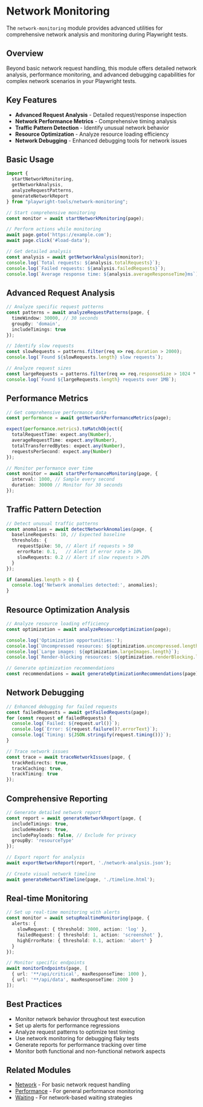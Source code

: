 # Network Monitoring

The `network-monitoring` module provides advanced utilities for comprehensive network analysis and monitoring during Playwright tests.

## Overview

Beyond basic network request handling, this module offers detailed network analysis, performance monitoring, and advanced debugging capabilities for complex network scenarios in your Playwright tests.

## Key Features

- **Advanced Request Analysis** - Detailed request/response inspection
- **Network Performance Metrics** - Comprehensive timing analysis
- **Traffic Pattern Detection** - Identify unusual network behavior
- **Resource Optimization** - Analyze resource loading efficiency
- **Network Debugging** - Enhanced debugging tools for network issues

## Basic Usage

```typescript
import { 
  startNetworkMonitoring,
  getNetworkAnalysis,
  analyzeRequestPatterns,
  generateNetworkReport 
} from "playwright-tools/network-monitoring";

// Start comprehensive monitoring
const monitor = await startNetworkMonitoring(page);

// Perform actions while monitoring
await page.goto('https://example.com');
await page.click('#load-data');

// Get detailed analysis
const analysis = await getNetworkAnalysis(monitor);
console.log(`Total requests: ${analysis.totalRequests}`);
console.log(`Failed requests: ${analysis.failedRequests}`);
console.log(`Average response time: ${analysis.averageResponseTime}ms`);
```

## Advanced Request Analysis

```typescript
// Analyze specific request patterns
const patterns = await analyzeRequestPatterns(page, {
  timeWindow: 30000, // 30 seconds
  groupBy: 'domain',
  includeTimings: true
});

// Identify slow requests
const slowRequests = patterns.filter(req => req.duration > 2000);
console.log(`Found ${slowRequests.length} slow requests`);

// Analyze request sizes
const largeRequests = patterns.filter(req => req.responseSize > 1024 * 1024);
console.log(`Found ${largeRequests.length} requests over 1MB`);
```

## Performance Metrics

```typescript
// Get comprehensive performance data
const performance = await getNetworkPerformanceMetrics(page);

expect(performance.metrics).toMatchObject({
  totalRequestTime: expect.any(Number),
  averageRequestTime: expect.any(Number),
  totalTransferredBytes: expect.any(Number),
  requestsPerSecond: expect.any(Number)
});

// Monitor performance over time
const monitor = await startPerformanceMonitoring(page, {
  interval: 1000, // Sample every second
  duration: 30000 // Monitor for 30 seconds
});
```

## Traffic Pattern Detection

```typescript
// Detect unusual traffic patterns
const anomalies = await detectNetworkAnomalies(page, {
  baselineRequests: 10, // Expected baseline
  thresholds: {
    requestSpike: 50, // Alert if requests > 50
    errorRate: 0.1,   // Alert if error rate > 10%
    slowRequests: 0.2 // Alert if slow requests > 20%
  }
});

if (anomalies.length > 0) {
  console.log('Network anomalies detected:', anomalies);
}
```

## Resource Optimization Analysis

```typescript
// Analyze resource loading efficiency
const optimization = await analyzeResourceOptimization(page);

console.log('Optimization opportunities:');
console.log(`Uncompressed resources: ${optimization.uncompressed.length}`);
console.log(`Large images: ${optimization.largeImages.length}`);
console.log(`Render-blocking resources: ${optimization.renderBlocking.length}`);

// Generate optimization recommendations
const recommendations = await generateOptimizationRecommendations(page);
```

## Network Debugging

```typescript
// Enhanced debugging for failed requests
const failedRequests = await getFailedRequests(page);
for (const request of failedRequests) {
  console.log(`Failed: ${request.url()}`);
  console.log(`Error: ${request.failure()?.errorText}`);
  console.log(`Timing: ${JSON.stringify(request.timing())}`);
}

// Trace network issues
const trace = await traceNetworkIssues(page, {
  trackRedirects: true,
  trackCaching: true,
  trackTiming: true
});
```

## Comprehensive Reporting

```typescript
// Generate detailed network report
const report = await generateNetworkReport(page, {
  includeTimings: true,
  includeHeaders: true,
  includePayloads: false, // Exclude for privacy
  groupBy: 'resourceType'
});

// Export report for analysis
await exportNetworkReport(report, './network-analysis.json');

// Create visual network timeline
await generateNetworkTimeline(page, './timeline.html');
```

## Real-time Monitoring

```typescript
// Set up real-time monitoring with alerts
const monitor = await setupRealtimeMonitoring(page, {
  alerts: {
    slowRequest: { threshold: 3000, action: 'log' },
    failedRequest: { threshold: 1, action: 'screenshot' },
    highErrorRate: { threshold: 0.1, action: 'abort' }
  }
});

// Monitor specific endpoints
await monitorEndpoints(page, [
  { url: '**/api/critical', maxResponseTime: 1000 },
  { url: '**/api/data', maxResponseTime: 2000 }
]);
```

## Best Practices

- Monitor network behavior throughout test execution
- Set up alerts for performance regressions
- Analyze request patterns to optimize test timing
- Use network monitoring for debugging flaky tests
- Generate reports for performance tracking over time
- Monitor both functional and non-functional network aspects

## Related Modules

- [Network](./network.md) - For basic network request handling
- [Performance](./performance.md) - For general performance monitoring
- [Waiting](./waiting.md) - For network-based waiting strategies